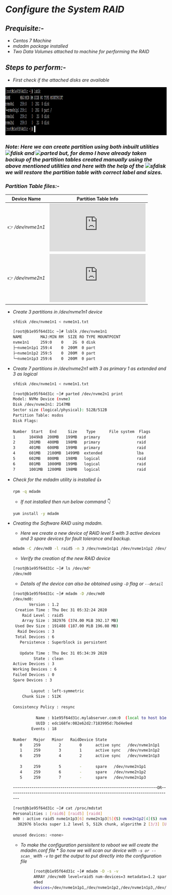 # _Configure the System RAID_

## _Prequisite:-_
 *  _Centos 7 Machine_
 * _mdadm package installed_
 * _Two Data Volumes attached  to machine for performing the RAID_
 
## _Steps to perform:-_
 * _First check if the attached disks are available_
<p align="centre">
  <img width="950" height="150" src="https://github.com/samblake30/Linux/blob/main/RAID%20Configuration/src/img1.png">  
</p>

### ***Note:*** _Here we can create partition using both inbuilt utilities ![fdisk](https://img.shields.io/badge/Utility-fdisk-yellow?style=plastic&logo=appveyor) and ![parted](https://img.shields.io/badge/Utility-Parted-orange?style=plastic&logo=appveyor) but, for demo I have already taken backup of the partition tables created manually using the above mentioned utilities and here with the help of the ![sfdisk](https://img.shields.io/badge/Utility-sfdisk-brightgreen?style=plastic&logo=appveyor) we will restore the partition table with correct label and sizes._

### _Partition Table files:-_

Device Name      |  Partition Table Info
-----------      | --------------------
:point_right: _/dev/nvme1n1_  | ***![nvme1n1.txt](https://github.com/samblake30/Linux/blob/main/RAID%20Configuration/src/Partition%20files/nvme1n1.txt)***
:point_right: _/dev/nvme2n1_  | ***![nvme2n1.txt](https://github.com/samblake30/Linux/blob/main/RAID%20Configuration/src/Partition%20files/nvme2n1.txt)***


 * _Create 3 partitions in /dev/nvme1n1 device_
   ```bash
   sfdisk /dev/nvme1n1 < nvme1n1.txt
   ```
   
   ```bash
   [root@b1e95f64d31c ~]# lsblk /dev/nvme1n1
   NAME        MAJ:MIN RM  SIZE RO TYPE MOUNTPOINT
   nvme1n1     259:0    0    2G  0 disk
   ├─nvme1n1p1 259:4    0  200M  0 part
   ├─nvme1n1p2 259:5    0  200M  0 part
   └─nvme1n1p3 259:6    0  200M  0 part
   ```
* _Create 7 partitions in /dev/nvme2n1 with 3 as primary 1 as extended and 3 as logical_

   ```bash
   sfdisk /dev/nvme1n1 < nvme1n1.txt
   ```
   
   ```bash
   [root@b1e95f64d31c ~]# parted /dev/nvme2n1 print
   Model: NVMe Device (nvme)
   Disk /dev/nvme2n1: 2147MB
   Sector size (logical/physical): 512B/512B
   Partition Table: msdos
   Disk Flags: 

   Number  Start   End     Size    Type      File system  Flags
   1      1049kB  200MB   199MB   primary                raid
   2      201MB   400MB   198MB   primary                raid
   3      401MB   600MB   199MB   primary                raid
   4      601MB   2100MB  1499MB  extended               lba
   5      602MB   800MB   198MB   logical                raid
   6      801MB   1000MB  199MB   logical                raid
   7      1001MB  1200MB  198MB   logical                raid
  ```

 * _Check for the mdadm utility is installed_
    :+1:
    ```bash
    rpm -q mdadm
    ```
    * _If not installed then run below command_ :point_down:
    ```bash
    yum install -y mdadm
    ```
 * _Creating the Software RAID using mdadm._
 
    * _Here we create a new device of RAID level 5 with 3 active devices and 3 spare devices for fault tolerance and backup._
    ```bash
    mdadm -C /dev/md0 -l raid5 -n 3 /dev/nvme1n1p1 /dev/nvme1n1p2 /dev/nvme1n1p3 -x 3 /dev/nvme2n1p1 /dev/nvme2n1p2 /dev/nvme2n1p3
    ```
    * _Verify the creation of the new RAID device_
    ```bash
    [root@b1e95f64d31c ~]# ls /dev/md*
    /dev/md0
    ```
    * _Details of the device can also be obtained using ``-D`` flag or ``--detail``_
    ```bash
    [root@b1e95f64d31c ~]# mdadm -D /dev/md0
    /dev/md0:
           Version : 1.2
     Creation Time : Thu Dec 31 05:32:24 2020
        Raid Level : raid5
        Array Size : 382976 (374.00 MiB 392.17 MB)
     Used Dev Size : 191488 (187.00 MiB 196.08 MB)
      Raid Devices : 3
     Total Devices : 6
       Persistence : Superblock is persistent

       Update Time : Thu Dec 31 05:34:39 2020
             State : clean 
    Active Devices : 3
    Working Devices : 6
    Failed Devices : 0
    Spare Devices : 3

            Layout : left-symmetric
        Chunk Size : 512K

    Consistency Policy : resync

              Name : b1e95f64d31c.mylabserver.com:0  (local to host b1e95f64d31c.mylabserver.com)
              UUID : edc168fe:082e62d2:7183995d:7bd4e9ed
            Events : 18

    Number   Major   Minor   RaidDevice State
       0     259        2        0      active sync   /dev/nvme1n1p1
       1     259        3        1      active sync   /dev/nvme1n1p2
       6     259        4        2      active sync   /dev/nvme1n1p3

       3     259        5        -      spare   /dev/nvme2n1p1
       4     259        6        -      spare   /dev/nvme2n1p2
       5     259        7        -      spare   /dev/nvme2n1p3
    ```
    ----------------------------------------------------------------------```OR```-------------------------------------------------------------------------------
    ```bash
    [root@b1e95f64d31c ~]# cat /proc/mdstat
    Personalities : [raid6] [raid5] [raid4] 
    md0 : active raid5 nvme1n1p3[6] nvme2n1p3[5](S) nvme2n1p2[4](S) nvme2n1p1[3](S) nvme1n1p2[1] nvme1n1p1[0]
      382976 blocks super 1.2 level 5, 512k chunk, algorithm 2 [3/3] [UUU]
      
    unused devices: <none>
    ```
    * _To make the configuration persisitent to reboot we will create the mdadm.conf file_
          * _So now we will scan our device with ``-s or --scan_`` with ``-v`` to get the output to put directly into the configuration file_
    ```bash
             [root@b1e95f64d31c ~]# mdadm -D -s -v 
             ARRAY /dev/md0 level=raid5 num-devices=3 metadata=1.2 spares=3 name=b1e95f64d31c.mylabserver.com:0 UUID=edc168fe:082e62d2:7183995d:7bd4
             e9ed
             devices=/dev/nvme1n1p1,/dev/nvme1n1p2,/dev/nvme1n1p3,/dev/nvme2n1p1,/dev/nvme2n1p2,/dev/nvme2n1p3
    ```
    
    
